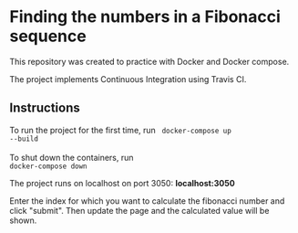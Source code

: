 # Finding the numbers in a Fibonacci sequence

This repository was created to practice with Docker and Docker compose.

The project implements Continuous Integration using Travis CI.

## Instructions

To run the project for the first time, run
<code>
docker-compose up --build
</code>
<br>
<br>
To shut down the containers, run
<code>
docker-compose down
</code>

The project runs on localhost on port 3050: <b>localhost:3050</b>

Enter the index for which you want to calculate the fibonacci number and click "submit". Then update the page and
the calculated value will be shown.
